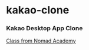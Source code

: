 # kakao-clone

### Kakao Desktop App Clone

[Class from Nomad Academy](https://academy.nomadcoders.co/)
